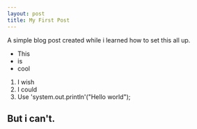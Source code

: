 ```yaml
---
layout: post
title: My First Post
---
```


A simple blog post created while i learned how to set this all up.

* This 
* is
* cool

1. I wish
1. I could
1. Use 'system.out.println'("Hello world");

## But i can't.
